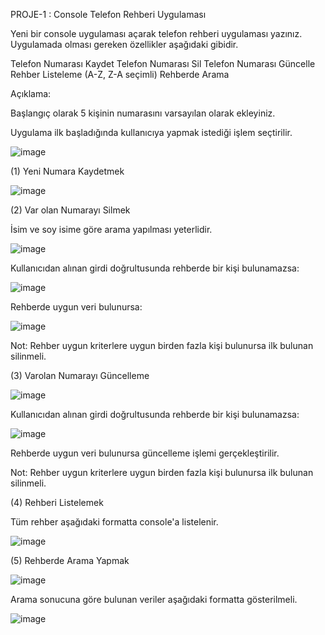PROJE-1 : Console Telefon Rehberi Uygulaması


Yeni bir console uygulaması açarak telefon rehberi uygulaması yazınız. Uygulamada olması gereken özellikler aşağıdaki gibidir.



Telefon Numarası Kaydet
Telefon Numarası Sil
Telefon Numarası Güncelle
Rehber Listeleme (A-Z, Z-A seçimli)
Rehberde Arama


Açıklama:



Başlangıç olarak 5 kişinin numarasını varsayılan olarak ekleyiniz.


Uygulama ilk başladığında kullanıcıya yapmak istediği işlem seçtirilir.

![image](https://user-images.githubusercontent.com/37384522/150193961-674933a0-e1ea-4ed8-8f53-154bcb7abdde.png)

(1) Yeni Numara Kaydetmek

![image](https://user-images.githubusercontent.com/37384522/150194349-55672e87-4f2d-4736-9c8b-d7d988ab4fd2.png)


(2) Var olan Numarayı Silmek


İsim ve soy isime göre arama yapılması yeterlidir.

![image](https://user-images.githubusercontent.com/37384522/150194367-643e5e59-62cf-404d-81e4-8bbbd01b556b.png)

Kullanıcıdan alınan girdi doğrultusunda rehberde bir kişi bulunamazsa:

![image](https://user-images.githubusercontent.com/37384522/150194381-f876d207-fb7e-4d2e-80cd-f893db32110d.png)

Rehberde uygun veri bulunursa:

![image](https://user-images.githubusercontent.com/37384522/150194074-cb6a31f2-3bce-4b06-8aa1-867f863024d8.png)


Not: Rehber uygun kriterlere uygun birden fazla kişi bulunursa ilk bulunan silinmeli.


(3) Varolan Numarayı Güncelleme

![image](https://user-images.githubusercontent.com/37384522/150194136-8906fd39-276e-438a-b039-1377588ba5f0.png)

Kullanıcıdan alınan girdi doğrultusunda rehberde bir kişi bulunamazsa:

![image](https://user-images.githubusercontent.com/37384522/150194157-8b029252-e218-48eb-b66d-bbc3e9d94bdb.png)

Rehberde uygun veri bulunursa güncelleme işlemi gerçekleştirilir.



Not: Rehber uygun kriterlere uygun birden fazla kişi bulunursa ilk bulunan silinmeli.


(4) Rehberi Listelemek


Tüm rehber aşağıdaki formatta console'a listelenir.

![image](https://user-images.githubusercontent.com/37384522/150194182-b39ccd75-e485-4ab4-b3de-92489be817c0.png)

(5) Rehberde Arama Yapmak

![image](https://user-images.githubusercontent.com/37384522/150194204-fb6ab851-8d09-44a6-9d79-e4d4274b710c.png)

Arama sonucuna göre bulunan veriler aşağıdaki formatta gösterilmeli.

![image](https://user-images.githubusercontent.com/37384522/150194234-e76e75dd-7697-497f-9a34-8027acdfa143.png)





